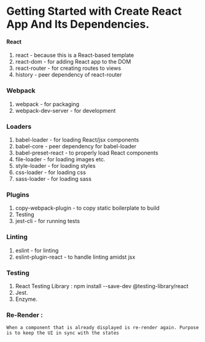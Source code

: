#                                                Getting Started with Create React App And Its Dependencies.


####                                                        React
1. react - because this is a React-based template
2. react-dom - for adding React app to the DOM
3. react-router - for creating routes to views
4. history - peer dependency of react-router


###                                                         Webpack
1. webpack - for packaging
2. webpack-dev-server - for development


###                                                         Loaders
1. babel-loader - for loading React/jsx components
2. babel-core - peer dependency for babel-loader
3. babel-preset-react - to properly load React components
4. file-loader - for loading images etc.
5. style-loader - for loading styles
6. css-loader - for loading css
7. sass-loader - for loading sass


###                                                         Plugins
1. copy-webpack-plugin - to copy static boilerplate to build
2. Testing
3. jest-cli - for running tests


###                                                         Linting
1. eslint - for linting
2. eslint-plugin-react - to handle linting amidst jsx


###                                                         Testing

1. React Testing Library :  npm install --save-dev @testing-library/react
2. Jest.
3. Enzyme.


### Re-Render : 
`When a component that is already displayed is re-render again. Purpose is to keep the UI in sync with the states`